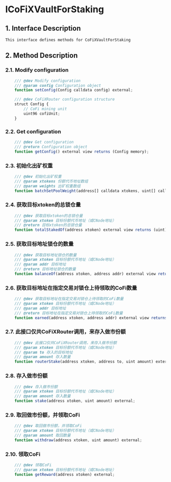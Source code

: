 # ICoFiXVaultForStaking

## 1. Interface Description
    This interface defines methods for CoFiXVaultForStaking

## 2. Method Description

### 2.1. Modify configuration

```javascript
    /// @dev Modify configuration
    /// @param config Configuration object
    function setConfig(Config calldata config) external;

    /// @dev CoFiXRouter configuration structure
    struct Config {
        // CoFi mining unit
        uint96 cofiUnit;
    }
```

### 2.2. Get configuration

```javascript
    /// @dev Get configuration
    /// @return Configuration object
    function getConfig() external view returns (Config memory);
```

### 2.3. 初始化出矿权重

```javascript
    /// @dev 初始化出矿权重
    /// @param xtokens 份额代币地址数组
    /// @param weights 出矿权重数组
    function batchSetPoolWeight(address[] calldata xtokens, uint[] calldata weights) external;
```

### 2.4. 获取目标xtoken的总锁仓量

```javascript
    /// @dev 获取目标xtoken的总锁仓量
    /// @param xtoken 目标份额代币地址（或CNode地址）
    /// @return 目标xtoken的总锁仓量
    function totalStakedOf(address xtoken) external view returns (uint);
```

### 2.5. 获取目标地址锁仓的数量

```javascript
    /// @dev 获取目标地址锁仓的数量
    /// @param xtoken 目标份额代币地址（或CNode地址）
    /// @param addr 目标地址
    /// @return 目标地址锁仓的数量
    function balanceOf(address xtoken, address addr) external view returns (uint);
```

### 2.6. 获取目标地址在指定交易对锁仓上待领取的CoFi数量

```javascript
    /// @dev 获取目标地址在指定交易对锁仓上待领取的CoFi数量
    /// @param xtoken 目标份额代币地址（或CNode地址）
    /// @param addr 目标地址
    /// @return 目标地址在指定交易对锁仓上待领取的CoFi数量
    function earned(address xtoken, address addr) external view returns (uint);
```

### 2.7. 此接口仅共CoFiXRouter调用，来存入做市份额

```javascript
    /// @dev 此接口仅共CoFiXRouter调用，来存入做市份额
    /// @param xtoken 目标份额代币地址（或CNode地址）
    /// @param to 存入的目标地址
    /// @param amount 存入数量
    function routerStake(address xtoken, address to, uint amount) external;
```

### 2.8. 存入做市份额

```javascript
    /// @dev 存入做市份额
    /// @param xtoken 目标份额代币地址（或CNode地址）
    /// @param amount 存入数量
    function stake(address xtoken, uint amount) external;
```

### 2.9. 取回做市份额，并领取CoFi

```javascript
    /// @dev 取回做市份额，并领取CoFi
    /// @param xtoken 目标份额代币地址（或CNode地址）
    /// @param amount 取回数量
    function withdraw(address xtoken, uint amount) external;
```

### 2.10. 领取CoFi

```javascript
    /// @dev 领取CoFi
    /// @param xtoken 目标份额代币地址（或CNode地址）
    function getReward(address xtoken) external;
```